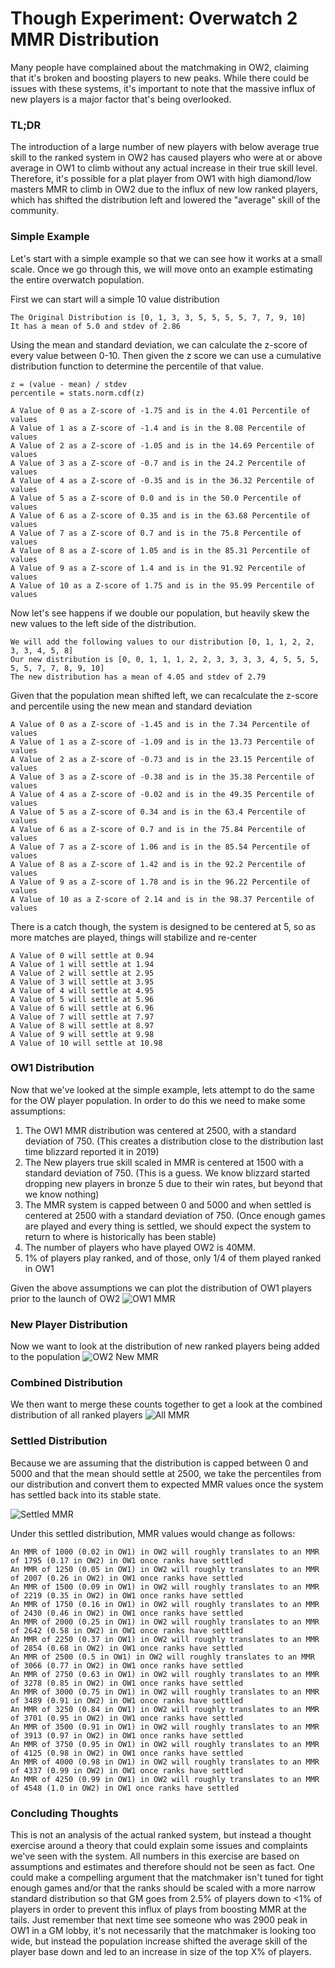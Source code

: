 # Though Experiment: Overwatch 2 MMR Distribution
Many people have complained about the matchmaking in OW2, claiming that it's broken and boosting players to new peaks. 
While there could be issues with these systems, it's important to note that the massive influx of 
new players is a major factor that's being overlooked.

### TL;DR
The introduction of a large number of new players with below average true skill to the ranked system in OW2 has caused 
players who were at or above average in OW1 to climb without any actual increase in their true skill level. 
Therefore, it's possible for a plat player from OW1 with high diamond/low masters MMR to climb in OW2 due to the influx 
of new low ranked players, which has shifted the distribution left and lowered the "average" skill of the community.


### Simple Example
Let's start with a simple example so that we can see how it works at a small scale. Once we go through this, we will move
onto an example estimating the entire overwatch population.

First we can start will a simple 10 value distribution
```
The Original Distribution is [0, 1, 3, 3, 5, 5, 5, 5, 7, 7, 9, 10]
It has a mean of 5.0 and stdev of 2.86
```
Using the mean and standard deviation, we can calculate the z-score of every value between 0-10. Then given the z score
we can use a cumulative distribution function to determine the percentile of that value.
```
z = (value - mean) / stdev
percentile = stats.norm.cdf(z)

A Value of 0 as a Z-score of -1.75 and is in the 4.01 Percentile of values
A Value of 1 as a Z-score of -1.4 and is in the 8.08 Percentile of values
A Value of 2 as a Z-score of -1.05 and is in the 14.69 Percentile of values
A Value of 3 as a Z-score of -0.7 and is in the 24.2 Percentile of values
A Value of 4 as a Z-score of -0.35 and is in the 36.32 Percentile of values
A Value of 5 as a Z-score of 0.0 and is in the 50.0 Percentile of values
A Value of 6 as a Z-score of 0.35 and is in the 63.68 Percentile of values
A Value of 7 as a Z-score of 0.7 and is in the 75.8 Percentile of values
A Value of 8 as a Z-score of 1.05 and is in the 85.31 Percentile of values
A Value of 9 as a Z-score of 1.4 and is in the 91.92 Percentile of values
A Value of 10 as a Z-score of 1.75 and is in the 95.99 Percentile of values
```
Now let's see happens if we double our population, but heavily skew the new values to the left side of the distribution.
```
We will add the following values to our distribution [0, 1, 1, 2, 2, 3, 3, 4, 5, 8]
Our new distribution is [0, 0, 1, 1, 1, 2, 2, 3, 3, 3, 3, 4, 5, 5, 5, 5, 5, 7, 7, 8, 9, 10]
The new distribution has a mean of 4.05 and stdev of 2.79
```
Given that the population mean shifted left, we can recalculate the z-score and percentile using the new mean and standard deviation
```
A Value of 0 as a Z-score of -1.45 and is in the 7.34 Percentile of values
A Value of 1 as a Z-score of -1.09 and is in the 13.73 Percentile of values
A Value of 2 as a Z-score of -0.73 and is in the 23.15 Percentile of values
A Value of 3 as a Z-score of -0.38 and is in the 35.38 Percentile of values
A Value of 4 as a Z-score of -0.02 and is in the 49.35 Percentile of values
A Value of 5 as a Z-score of 0.34 and is in the 63.4 Percentile of values
A Value of 6 as a Z-score of 0.7 and is in the 75.84 Percentile of values
A Value of 7 as a Z-score of 1.06 and is in the 85.54 Percentile of values
A Value of 8 as a Z-score of 1.42 and is in the 92.2 Percentile of values
A Value of 9 as a Z-score of 1.78 and is in the 96.22 Percentile of values
A Value of 10 as a Z-score of 2.14 and is in the 98.37 Percentile of values
```
There is a catch though, the system is designed to be centered at 5, so as more matches are played, things will stabilize and re-center
```
A Value of 0 will settle at 0.94
A Value of 1 will settle at 1.94
A Value of 2 will settle at 2.95
A Value of 3 will settle at 3.95
A Value of 4 will settle at 4.95
A Value of 5 will settle at 5.96
A Value of 6 will settle at 6.96
A Value of 7 will settle at 7.97
A Value of 8 will settle at 8.97
A Value of 9 will settle at 9.98
A Value of 10 will settle at 10.98
```
### OW1 Distribution
Now that we've looked at the simple example, lets attempt to do the same for the OW player population. In order to do
this we need to make some assumptions:
1. The OW1 MMR distribution was centered at 2500, with a standard deviation of 750. (This creates a distribution close to the distribution last time blizzard reported it in 2019)
2. The New players true skill scaled in MMR is centered at 1500 with a standard deviation of 750. (This is a guess. We know blizzard started dropping new players in bronze 5 due to their win rates, but beyond that we know nothing)
3. The MMR system is capped between 0 and 5000 and when settled is centered at 2500 with a standard deviation of 750. (Once enough games are played and every thing is settled, we should expect the system to return to where is historically has been stable)
4. The number of players who have played OW2 is 40MM. 
5. 1% of players play ranked, and of those, only 1/4 of them played ranked in OW1 

Given the above assumptions we can plot the distribution of OW1 players prior to the launch of OW2
![OW1 MMR](MMR_Distribution_OW1.png)

### New Player Distribution
Now we want to look at the distribution of new ranked players being added to the population
![OW2 New MMR](MMR_Distribution_OW2.png)

### Combined Distribution
We then want to merge these counts together to get a look at the combined distribution of all ranked players
![All MMR](MMR_Distribution_total.png)

### Settled Distribution
Because we are assuming that the distribution is capped between 0 and 5000 and that the mean should settle at 2500, we
take the percentiles from our distribution and convert them to expected MMR values once the system has settled back into 
its stable state.

![Settled MMR](MMR_Distribution.png)

Under this settled distribution, MMR values would change as follows:
```
An MMR of 1000 (0.02 in OW1) in OW2 will roughly translates to an MMR of 1795 (0.17 in OW2) in OW1 once ranks have settled
An MMR of 1250 (0.05 in OW1) in OW2 will roughly translates to an MMR of 2007 (0.26 in OW2) in OW1 once ranks have settled
An MMR of 1500 (0.09 in OW1) in OW2 will roughly translates to an MMR of 2219 (0.35 in OW2) in OW1 once ranks have settled
An MMR of 1750 (0.16 in OW1) in OW2 will roughly translates to an MMR of 2430 (0.46 in OW2) in OW1 once ranks have settled
An MMR of 2000 (0.25 in OW1) in OW2 will roughly translates to an MMR of 2642 (0.58 in OW2) in OW1 once ranks have settled
An MMR of 2250 (0.37 in OW1) in OW2 will roughly translates to an MMR of 2854 (0.68 in OW2) in OW1 once ranks have settled
An MMR of 2500 (0.5 in OW1) in OW2 will roughly translates to an MMR of 3066 (0.77 in OW2) in OW1 once ranks have settled
An MMR of 2750 (0.63 in OW1) in OW2 will roughly translates to an MMR of 3278 (0.85 in OW2) in OW1 once ranks have settled
An MMR of 3000 (0.75 in OW1) in OW2 will roughly translates to an MMR of 3489 (0.91 in OW2) in OW1 once ranks have settled
An MMR of 3250 (0.84 in OW1) in OW2 will roughly translates to an MMR of 3701 (0.95 in OW2) in OW1 once ranks have settled
An MMR of 3500 (0.91 in OW1) in OW2 will roughly translates to an MMR of 3913 (0.97 in OW2) in OW1 once ranks have settled
An MMR of 3750 (0.95 in OW1) in OW2 will roughly translates to an MMR of 4125 (0.98 in OW2) in OW1 once ranks have settled
An MMR of 4000 (0.98 in OW1) in OW2 will roughly translates to an MMR of 4337 (0.99 in OW2) in OW1 once ranks have settled
An MMR of 4250 (0.99 in OW1) in OW2 will roughly translates to an MMR of 4548 (1.0 in OW2) in OW1 once ranks have settled
```

### Concluding Thoughts
This is not an analysis of the actual ranked system, but instead a thought exercise around a theory that could explain some
issues and complaints we've seen with the system. All numbers in this exercise are based on assumptions and estimates and 
therefore should not be seen as fact. One could make a compelling argument that the matchmaker isn't tuned for tight enough games and/or
that the ranks should be scaled with a more narrow standard distribution so that GM goes from 2.5% of players down to <1% of players in order to
prevent this influx of plays from boosting MMR at the tails. Just remember that next time see someone who was 2900 peak in OW1 in a GM lobby,
it's not necessarily that the matchmaker is looking too wide, but instead the population increase shifted the average skill of the player base down
and led to an increase in size of the top X% of players.